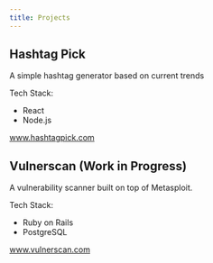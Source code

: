 ```yaml
---
title: Projects
---
```


## Hashtag Pick
A simple hashtag generator based on current trends

Tech Stack:
- React
- Node.js

www.hashtagpick.com

## Vulnerscan (Work in Progress)
A vulnerability scanner built on top of Metasploit.

Tech Stack:
- Ruby on Rails
- PostgreSQL

www.vulnerscan.com